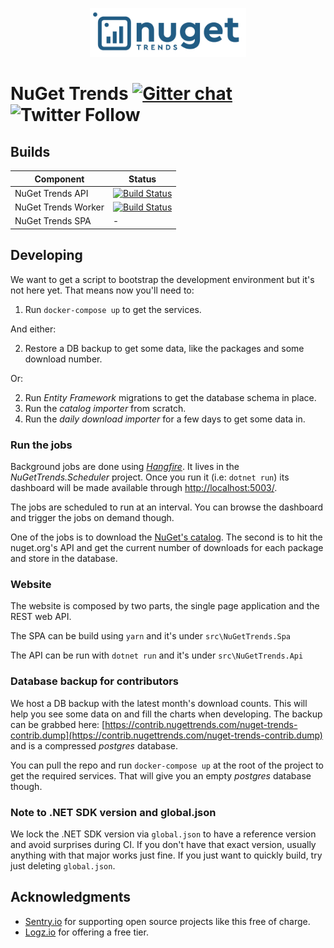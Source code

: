 <p align="center">
  <a href="https://nugettrends.com" target="_blank" align="center">
    <img src=".github/nuget-trends-full-logo.png" width="250">
  </a>
  <br />
</p>

# NuGet Trends [![Gitter chat](https://img.shields.io/gitter/room/NuGetTrends/Lobby.svg)](https://gitter.im/NuGetTrends/Lobby) ![Twitter Follow](https://img.shields.io/twitter/follow/NuGetTrends?label=NuGetTrends&style=social)

## Builds

| Component | Status |
|-----------|--------|
| NuGet Trends API | [![Build Status](https://dev.azure.com/nugettrends/nuget-trends/_apis/build/status/NuGetTrends%20-%20API?branchName=develop)](https://dev.azure.com/nugettrends/nuget-trends/_build/latest?definitionId=2&branchName=master) |
| NuGet Trends Worker | [![Build Status](https://dev.azure.com/nugettrends/nuget-trends/_apis/build/status/NuGetTrends%20-%20Worker?branchName=develop)](https://dev.azure.com/nugettrends/nuget-trends/_build/latest?definitionId=5&branchName=master) |
| NuGet Trends SPA | - |

## Developing

We want to get a script to bootstrap the development environment but it's not here yet.
That means now you'll need to:

1. Run `docker-compose up` to get the services.

And either:

2. Restore a DB backup to get some data, like the packages and some download number.

Or:

2. Run _Entity Framework_ migrations to get the database schema in place.
3. Run the _catalog importer_ from scratch.
4. Run the _daily download importer_ for a few days to get some data in.

### Run the jobs

Background jobs are done using [_Hangfire_](https://github.com/HangfireIO/Hangfire). It lives in the
_NuGetTrends.Scheduler_ project. Once you run it (i.e: `dotnet run`) its dashboard will be made available through [http://localhost:5003/](http://localhost:5003/).

The jobs are scheduled to run at an interval. You can browse the dashboard and trigger the jobs on demand though.

One of the jobs is to download the [NuGet's catalog](https://docs.microsoft.com/en-us/nuget/api/catalog-resource).
The second is to hit the nuget.org's API and get the current number of downloads for each package and store in the database.

### Website

The website is composed by two parts, the single page application and the REST web API.

The SPA can be build using `yarn` and it's under `src\NuGetTrends.Spa`

The API can be run with `dotnet run` and it's under `src\NuGetTrends.Api`

### Database backup for contributors

We host a DB backup with the latest month's download counts. This will help you see some data on and fill the charts when developing.
The backup can be grabbed here: [https://contrib.nugettrends.com/nuget-trends-contrib.dump](https://contrib.nugettrends.com/nuget-trends-contrib.dump) and is a compressed _postgres_ database.

You can pull the repo and run `docker-compose up` at the root of the project to get the required services.
That will give you an empty _postgres_ database though.

### Note to .NET SDK version and global.json

We lock the .NET SDK version via `global.json` to have a reference version and avoid surprises during CI.
If you don't have that exact version, usually anything with that major works just fine.
If you just want to quickly build, try just deleting `global.json`.

## Acknowledgments

* [Sentry.io](https://sentry.io) for supporting open source projects like this free of charge.
* [Logz.io](https://logz.io) for offering a free tier.
